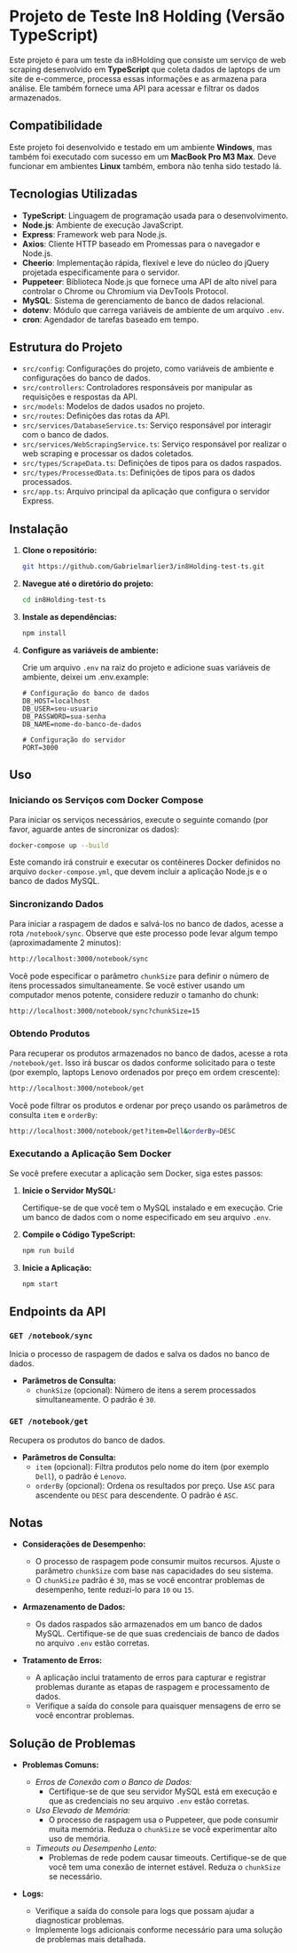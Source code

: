 # Projeto de Teste In8 Holding (Versão TypeScript)

Este projeto é para um teste da in8Holding que consiste um serviço de web scraping desenvolvido em **TypeScript** que coleta dados de laptops de um site de e-commerce, processa essas informações e as armazena para análise. Ele também fornece uma API para acessar e filtrar os dados armazenados.

## Compatibilidade

Este projeto foi desenvolvido e testado em um ambiente **Windows**, mas também foi executado com sucesso em um **MacBook Pro M3 Max**. Deve funcionar em ambientes **Linux** também, embora não tenha sido testado lá.

## Tecnologias Utilizadas

- **TypeScript**: Linguagem de programação usada para o desenvolvimento.
- **Node.js**: Ambiente de execução JavaScript.
- **Express**: Framework web para Node.js.
- **Axios**: Cliente HTTP baseado em Promessas para o navegador e Node.js.
- **Cheerio**: Implementação rápida, flexível e leve do núcleo do jQuery projetada especificamente para o servidor.
- **Puppeteer**: Biblioteca Node.js que fornece uma API de alto nível para controlar o Chrome ou Chromium via DevTools Protocol.
- **MySQL**: Sistema de gerenciamento de banco de dados relacional.
- **dotenv**: Módulo que carrega variáveis de ambiente de um arquivo `.env`.
- **cron**: Agendador de tarefas baseado em tempo.

## Estrutura do Projeto

- `src/config`: Configurações do projeto, como variáveis de ambiente e configurações do banco de dados.
- `src/controllers`: Controladores responsáveis por manipular as requisições e respostas da API.
- `src/models`: Modelos de dados usados no projeto.
- `src/routes`: Definições das rotas da API.
- `src/services/DatabaseService.ts`: Serviço responsável por interagir com o banco de dados.
- `src/services/WebScrapingService.ts`: Serviço responsável por realizar o web scraping e processar os dados coletados.
- `src/types/ScrapeData.ts`: Definições de tipos para os dados raspados.
- `src/types/ProcessedData.ts`: Definições de tipos para os dados processados.
- `src/app.ts`: Arquivo principal da aplicação que configura o servidor Express.

## Instalação

1. **Clone o repositório:**

   ```bash
   git https://github.com/Gabrielmarlier3/in8Holding-test-ts.git
   ```

2. **Navegue até o diretório do projeto:**

   ```bash
   cd in8Holding-test-ts
   ```

3. **Instale as dependências:**

   ```bash
   npm install
   ```

4. **Configure as variáveis de ambiente:**

   Crie um arquivo `.env` na raiz do projeto e adicione suas variáveis de ambiente, deixei um .env.example:

   ```env
   # Configuração do banco de dados
   DB_HOST=localhost
   DB_USER=seu-usuario
   DB_PASSWORD=sua-senha
   DB_NAME=nome-do-banco-de-dados

   # Configuração do servidor
   PORT=3000
   ```

## Uso

### Iniciando os Serviços com Docker Compose

Para iniciar os serviços necessários, execute o seguinte comando (por favor, aguarde antes de sincronizar os dados):

```bash
docker-compose up --build
```

Este comando irá construir e executar os contêineres Docker definidos no arquivo `docker-compose.yml`, que devem incluir a aplicação Node.js e o banco de dados MySQL.

### Sincronizando Dados

Para iniciar a raspagem de dados e salvá-los no banco de dados, acesse a rota `/notebook/sync`. Observe que este processo pode levar algum tempo (aproximadamente 2 minutos):

```bash
http://localhost:3000/notebook/sync
```

Você pode especificar o parâmetro `chunkSize` para definir o número de itens processados simultaneamente. Se você estiver usando um computador menos potente, considere reduzir o tamanho do chunk:

```bash
http://localhost:3000/notebook/sync?chunkSize=15
```

### Obtendo Produtos

Para recuperar os produtos armazenados no banco de dados, acesse a rota `/notebook/get`. Isso irá buscar os dados conforme solicitado para o teste (por exemplo, laptops Lenovo ordenados por preço em ordem crescente):

```bash
http://localhost:3000/notebook/get
```

Você pode filtrar os produtos e ordenar por preço usando os parâmetros de consulta `item` e `orderBy`:

```bash
http://localhost:3000/notebook/get?item=Dell&orderBy=DESC
```

### Executando a Aplicação Sem Docker

Se você prefere executar a aplicação sem Docker, siga estes passos:

1. **Inicie o Servidor MySQL:**

   Certifique-se de que você tem o MySQL instalado e em execução. Crie um banco de dados com o nome especificado em seu arquivo `.env`.

2. **Compile o Código TypeScript:**

   ```bash
   npm run build
   ```

3. **Inicie a Aplicação:**

   ```bash
   npm start
   ```

## Endpoints da API

### `GET /notebook/sync`

Inicia o processo de raspagem de dados e salva os dados no banco de dados.

- **Parâmetros de Consulta:**
    - `chunkSize` (opcional): Número de itens a serem processados simultaneamente. O padrão é `30`.

### `GET /notebook/get`

Recupera os produtos do banco de dados.

- **Parâmetros de Consulta:**
    - `item` (opcional): Filtra produtos pelo nome do item (por exemplo `Dell`), o padrão é `Lenovo`.
    - `orderBy` (opcional): Ordena os resultados por preço. Use `ASC` para ascendente ou `DESC` para descendente. O padrão é `ASC`.

## Notas

- **Considerações de Desempenho:**

    - O processo de raspagem pode consumir muitos recursos. Ajuste o parâmetro `chunkSize` com base nas capacidades do seu sistema.
    - O `chunkSize` padrão é `30`, mas se você encontrar problemas de desempenho, tente reduzi-lo para `10` ou `15`.

- **Armazenamento de Dados:**

    - Os dados raspados são armazenados em um banco de dados MySQL. Certifique-se de que suas credenciais de banco de dados no arquivo `.env` estão corretas.

- **Tratamento de Erros:**

    - A aplicação inclui tratamento de erros para capturar e registrar problemas durante as etapas de raspagem e processamento de dados.
    - Verifique a saída do console para quaisquer mensagens de erro se você encontrar problemas.

## Solução de Problemas

- **Problemas Comuns:**

    - *Erros de Conexão com o Banco de Dados:*
        - Certifique-se de que seu servidor MySQL está em execução e que as credenciais no seu arquivo `.env` estão corretas.
    - *Uso Elevado de Memória:*
        - O processo de raspagem usa o Puppeteer, que pode consumir muita memória. Reduza o `chunkSize` se você experimentar alto uso de memória.
    - *Timeouts ou Desempenho Lento:*
        - Problemas de rede podem causar timeouts. Certifique-se de que você tem uma conexão de internet estável. Reduza o `chunkSize` se necessário.

- **Logs:**

    - Verifique a saída do console para logs que possam ajudar a diagnosticar problemas.
    - Implemente logs adicionais conforme necessário para uma solução de problemas mais detalhada.